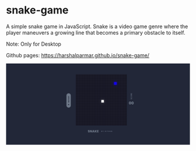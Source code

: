 # snake-game
A simple snake game in JavaScript. Snake is a video game genre where the player maneuvers a growing line that becomes a primary obstacle to itself.

Note: Only for Desktop

Github pages: https://harshalparmar.github.io/snake-game/

![alt text](https://raw.githubusercontent.com/harshalparmar/snake-game/main/snake-game-img.png)
